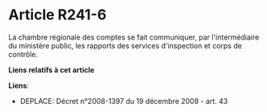 # Article R241-6

La chambre régionale des comptes se fait communiquer, par l'intermédiaire du ministère public, les rapports des services
d'inspection et corps de contrôle.

**Liens relatifs à cet article**

**Liens**:

  - DEPLACE: Décret n°2008-1397 du 19 décembre 2008 - art. 43
